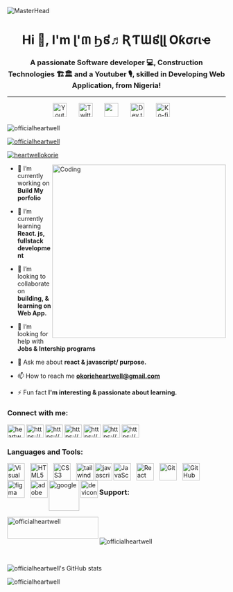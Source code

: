 
![MasterHead](https://www.digitaladlectio.com/wp-content/uploads/2020/04/New-PNC-Animated-Banners.gif)


<h1 align="center">Hi 👋, I'm ɭ'៣ Ϧ៩♬ƦƬƜ៩ɭɭ Oƙσɾιҽ</h1>
<h3 align="center">A passionate Software developer 💻, Construction Technologies 🏗🏛 and a Youtuber 🎙, skilled in Developing Web Application, from Nigeria!</h3>
<hr>
<!-- Social icons section -->
<p align="center">
    <a href="https://www.youtube.com/channel/ucxrllc0k89-ylvgjljlxpww"><img width="32px" alt="Youtube" title="Youtube" src="https://i.imgur.com/qiXu7b2.png"/></a>
    &#8287;&#8287;&#8287;&#8287;&#8287;
    <a href="https://mobile.twitter.com/HeartwellOkorie"><img width="32px" alt="Twitter" title="Twitter" src="https://i.imgur.com/OXZM1L6.png"/></a>
    &#8287;&#8287;&#8287;&#8287;&#8287;
    <a href="https://discordapp.com/user/977715753606340638" alt="Discord" title="Dev Pro Tips Discord Server"><img width="32px" src="https://i.imgur.com/OViZO8J.png"/></a>
    &#8287;&#8287;&#8287;&#8287;&#8287;
    <a href="#"><img width="32px" alt="Dev.to" title="DenverCoder1 Dev.to" src="https://i.imgur.com/mVm29vK.png"></a>
    &#8287;&#8287;&#8287;&#8287;&#8287;
    <a href="https://buymeacoffee.com/officialheC"><img width="32px" alt="Ko-fi" title="Buy me a coffee" src="https://i.imgur.com/PpLeD3K.png"/></a>
    &#8287;&#8287;&#8287;&#8287;&#8287;
  </p>
  
 




<p align="left"> <img src="https://komarev.com/ghpvc/?username=officialheartwell&label=Profile%20views&color=0e75b6&style=flat" alt="officialheartwell" /> </p>

<p align="left"> <a href="https://github.com/ryo-ma/github-profile-trophy"><img src="https://github-profile-trophy.vercel.app/?username=officialheartwell" alt="officialheartwell" /></a> </p>

<p align="left"> <a href="https://twitter.com/heartwellokorie" target="blank"><img src="https://img.shields.io/twitter/follow/heartwellokorie?logo=twitter&style=for-the-badge" alt="heartwellokorie" /></a> </p>


<img align="right" width="400" src="https://media3.giphy.com/media/qgQUggAC3Pfv687qPC/giphy.gif?cid=ecf05e47adq3efjpt3l1n6cdlek9aafb51z9qtpn2jq69uur&rid=giphy.gif&ct=g" alt="Coding">



- 🔭 I’m currently working on **Build My porfolio**

- 🌱 I’m currently learning **React. js, fullstack development**

- 👯 I’m looking to collaborate on **building, & learning on Web App.**

- 🤝 I’m looking for help with **Jobs & Intership programs**

- 💬 Ask me about **react & javascript/ purpose.**

- 📫 How to reach me **okorieheartwell@gmail.com**

- ⚡ Fun fact **I'm interesting & passionate about learning.**

<h3 align="left">Connect with me:</h3>
<p align="left">
<a href="https://twitter.com/heartwellokorie" target="blank"><img align="center" src="https://raw.githubusercontent.com/rahuldkjain/github-profile-readme-generator/master/src/images/icons/Social/twitter.svg" alt="heartwellokorie" height="30" width="40" /></a>
<a href="https://linkedin.com/in/https://www.linkedin.com/in/heartwell-okorie-634b94183" target="blank"><img align="center" src="https://raw.githubusercontent.com/rahuldkjain/github-profile-readme-generator/master/src/images/icons/Social/linked-in-alt.svg" alt="https://www.linkedin.com/in/heartwell-okorie-634b94183" height="30" width="40" /></a>
<a href="https://fb.com/https://www.facebook.com/profile.php?id=100072942575836" target="blank"><img align="center" src="https://raw.githubusercontent.com/rahuldkjain/github-profile-readme-generator/master/src/images/icons/Social/facebook.svg" alt="https://www.facebook.com/profile.php?id=100072942575836" height="30" width="40" /></a>
<a href="https://instagram.com/https://www.instagram.com/officialheartwell" target="blank"><img align="center" src="https://raw.githubusercontent.com/rahuldkjain/github-profile-readme-generator/master/src/images/icons/Social/instagram.svg" alt="https://www.instagram.com/officialheartwell" height="30" width="40" /></a>
<a href="https://hashnode.com/https://hashnode.com/@officialheartwell" target="blank"><img align="center" src="https://raw.githubusercontent.com/rahuldkjain/github-profile-readme-generator/master/src/images/icons/Social/hashnode.svg" alt="https://hashnode.com/@officialheartwell" height="30" width="40" /></a>
<a href="https://www.youtube.com/c/https://www.youtube.com/channel/ucxrllc0k89-ylvgjljlxpww" target="blank"><img align="center" src="https://raw.githubusercontent.com/rahuldkjain/github-profile-readme-generator/master/src/images/icons/Social/youtube.svg" alt="https://www.youtube.com/channel/ucxrllc0k89-ylvgjljlxpww" height="30" width="40" /></a>
<a href="https://discord.gg/https://discordapp.com/user/977715753606340638" target="blank"><img align="center" src="https://raw.githubusercontent.com/rahuldkjain/github-profile-readme-generator/master/src/images/icons/Social/discord.svg" alt="https://discordapp.com/user/977715753606340638" height="30" width="40" /></a>
</p>

<h3 align="left">Languages and Tools:</h3>
<img align="left" alt="Visual Studio Code" width="40px" src="https://cdn.jsdelivr.net/gh/devicons/devicon/icons/vscode/vscode-original.svg" style="padding-right:10px;" />
<img align="left" alt="HTML5" width="40px" src="https://cdn.jsdelivr.net/gh/devicons/devicon/icons/html5/html5-original.svg" style="padding-right:10px;" />

<img align="left" alt="CSS3" width="40px" src="https://cdn.jsdelivr.net/gh/devicons/devicon/icons/css3/css3-original.svg" style="padding-right:10px;" />
<img align="left" alt="tailwind" width="40px" src="https://cdn.jsdelivr.net/gh/devicons/devicon/icons/tailwindcss/tailwindcss-plain.svg" />

<img align="left" alt="javascript" width="40px"  src="https://cdn.jsdelivr.net/gh/devicons/devicon/icons/bootstrap/bootstrap-original.svg" />

<img align="left" alt="JavaScript" width="40px" src="https://cdn.jsdelivr.net/gh/devicons/devicon/icons/javascript/javascript-original.svg" style="padding-right:10px;" />
<img align="left" alt="React" width="40px" src="https://cdn.jsdelivr.net/gh/devicons/devicon/icons/react/react-original.svg" style="padding-right:10px;" />
<img align="left" alt="Git" width="40px" src="https://cdn.jsdelivr.net/gh/devicons/devicon/icons/git/git-original.svg" style="padding-right:10px;" />
<img align="left" alt="GitHub" width="40px" src="https://user-images.githubusercontent.com/3369400/139447912-e0f43f33-6d9f-45f8-be46-2df5bbc91289.png" style="padding-right:10px;" />


<img align="left" alt="figma"  width="40px" src="https://cdn.jsdelivr.net/gh/devicons/devicon/icons/figma/figma-original.svg" style="padding-right:10px;" />

<img align="left" alt="adobe xd"  width="40px"  src="https://cdn.jsdelivr.net/gh/devicons/devicon/icons/xd/xd-line.svg" />
<img align="left" alt="google"  width="70px"  src="https://cdn.jsdelivr.net/gh/devicons/devicon/icons/google/google-original-wordmark.svg" />

<img align="left" alt="devicon"  width="40px"  src="https://cdn.jsdelivr.net/gh/devicons/devicon/icons/devicon/devicon-plain.svg" />


<br>
<br>

<h3 align="left">Support:</h3><br>

<p><a href="https://www.buymeacoffee.com/officialheartwell"> <img align="left" src="https://cdn.buymeacoffee.com/buttons/v2/default-yellow.png" height="50" width="210" alt="officialheartwell" /></a></p><br><br>

<p><img align="center" src="https://github-readme-stats.vercel.app/api/top-langs?username=officialheartwell&show_icons=true&locale=en&layout=compact" alt="officialheartwell" /></p><br>

![officialheartwell's GitHub stats](https://github-readme-stats.vercel.app/api?username=officialheartwell&show_icons=true&theme=radical)<br>

<p><img align="center" src="https://github-readme-streak-stats.herokuapp.com/?user=officialheartwell&" alt="officialheartwell" /></p>

